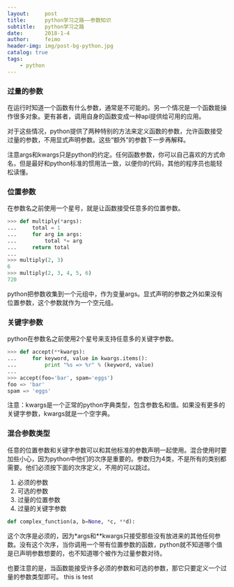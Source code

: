 ```yaml
---
layout:     post
title:      python学习之路——参数知识
subtitle:   python学习之路
date:       2018-1-4
author:     feimo
header-img: img/post-bg-python.jpg
catalog: true
tags:
    - python
---
```

### 过量的参数
在运行时知道一个函数有什么参数，通常是不可能的。另一个情况是一个函数能操作很多对象。更有甚者，调用自身的函数变成一种api提供给可用的应用。

对于这些情况，python提供了两种特别的方法来定义函数的参数，允许函数接受过量的参数，不用显式声明参数。这些“额外”的参数下一步再解释。

注意args和kwargs只是python的约定。任何函数参数，你可以自己喜欢的方式命名，但是最好和python标准的惯用法一致，以便你的代码，其他的程序员也能轻松读懂。
### 位置参数
在参数名之前使用一个星号，就是让函数接受任意多的位置参数。
```python
>>> def multiply(*args):
...     total = 1
...     for arg in args:
...         total *= arg
...     return total
...
>>> multiply(2, 3)
6
>>> multiply(2, 3, 4, 5, 6)
720

```
python把参数收集到一个元组中，作为变量args。显式声明的参数之外如果没有位置参数，这个参数就作为一个空元组。
### 关键字参数
python在参数名之前使用2个星号来支持任意多的关键字参数。
```python
>>> def accept(**kwargs):
...     for keyword, value in kwargs.items():
...         print "%s => %r" % (keyword, value)
...
>>> accept(foo='bar', spam='eggs')
foo => 'bar'
spam => 'eggs'
```
注意：kwargs是一个正常的python字典类型，包含参数名和值。如果没有更多的关键字参数，kwargs就是一个空字典。
### 混合参数类型
任意的位置参数和关键字参数可以和其他标准的参数声明一起使用。混合使用时要加些小心，因为python中他们的次序是重要的。参数归为4类，不是所有的类别都需要。他们必须按下面的次序定义，不用的可以跳过。
1. 必须的参数
2. 可选的参数
3. 过量的位置参数
4. 过量的关键字参数
```python
def complex_function(a, b=None, *c, **d):
```
这个次序是必须的，因为*args和**kwargs只接受那些没有放进来的其他任何参数。没有这个次序，当你调用一个带有位置参数的函数，python就不知道哪个值是已声明参数想要的，也不知道哪个被作为过量参数对待。

也要注意的是，当函数能接受许多必须的参数和可选的参数，那它只要定义一个过量的参数类型即可。
this is test

